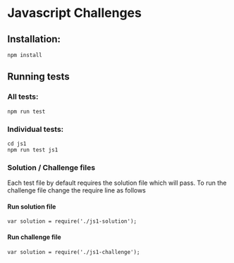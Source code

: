 # Javascript Challenges
## Installation:
```
npm install
```
## Running tests
### All tests:
```
npm run test
```
### Individual tests:
```
cd js1
npm run test js1
```
### Solution / Challenge files
Each test file by default requires the solution file which will pass. To run the challenge file change the require line as follows
#### Run solution file
```
var solution = require('./js1-solution');
```
#### Run challenge file
```
var solution = require('./js1-challenge');
```